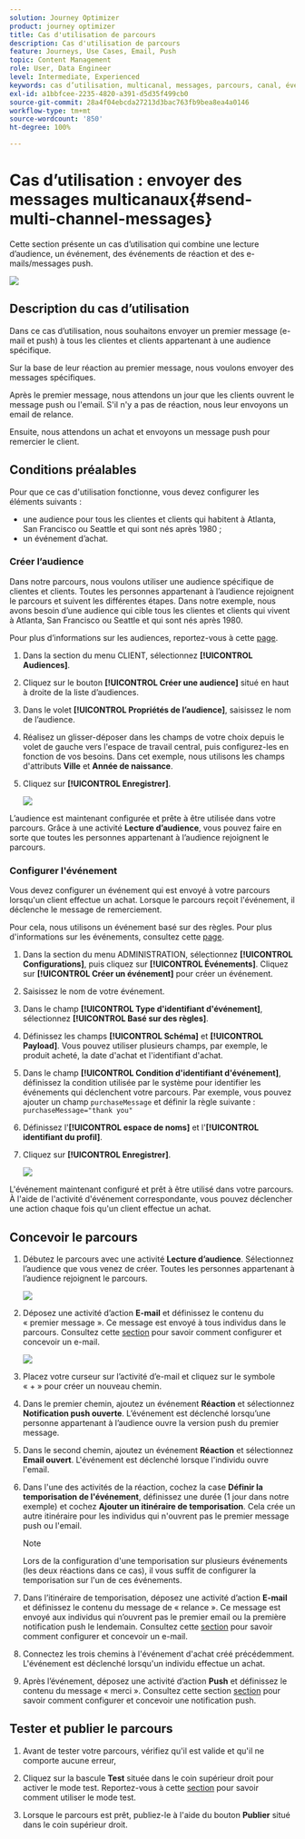 ```yaml
---
solution: Journey Optimizer
product: journey optimizer
title: Cas d'utilisation de parcours
description: Cas d'utilisation de parcours
feature: Journeys, Use Cases, Email, Push
topic: Content Management
role: User, Data Engineer
level: Intermediate, Experienced
keywords: cas d’utilisation, multicanal, messages, parcours, canal, événements, notification push
exl-id: a1bbfcee-2235-4820-a391-d5d35f499cb0
source-git-commit: 28a4f04ebcda27213d3bac763fb9bea8ea4a0146
workflow-type: tm+mt
source-wordcount: '850'
ht-degree: 100%

---
```


# Cas d’utilisation : envoyer des messages multicanaux{#send-multi-channel-messages}

Cette section présente un cas d’utilisation qui combine une lecture d’audience, un événement, des événements de réaction et des e-mails/messages push.

![](assets/jo-uc1.png)

## Description du cas d’utilisation

Dans ce cas d’utilisation, nous souhaitons envoyer un premier message (e-mail et push) à tous les clientes et clients appartenant à une audience spécifique.

Sur la base de leur réaction au premier message, nous voulons envoyer des messages spécifiques.

Après le premier message, nous attendons un jour que les clients ouvrent le message push ou l&#39;email. S&#39;il n&#39;y a pas de réaction, nous leur envoyons un email de relance.

Ensuite, nous attendons un achat et envoyons un message push pour remercier le client.

## Conditions préalables

Pour que ce cas d&#39;utilisation fonctionne, vous devez configurer les éléments suivants :

* une audience pour tous les clientes et clients qui habitent à Atlanta, San Francisco ou Seattle et qui sont nés après 1980 ;
* un événement d’achat.

### Créer l’audience

Dans notre parcours, nous voulons utiliser une audience spécifique de clientes et clients. Toutes les personnes appartenant à l’audience rejoignent le parcours et suivent les différentes étapes. Dans notre exemple, nous avons besoin d’une audience qui cible tous les clientes et clients qui vivent à Atlanta, San Francisco ou Seattle et qui sont nés après 1980.

Pour plus d’informations sur les audiences, reportez-vous à cette [page](../audience/about-audiences.md).

1. Dans la section du menu CLIENT, sélectionnez **[!UICONTROL Audiences]**.

1. Cliquez sur le bouton **[!UICONTROL Créer une audience]** situé en haut à droite de la liste d’audiences.

1. Dans le volet **[!UICONTROL Propriétés de l’audience]**, saisissez le nom de l’audience.

1. Réalisez un glisser-déposer dans les champs de votre choix depuis le volet de gauche vers l&#39;espace de travail central, puis configurez-les en fonction de vos besoins. Dans cet exemple, nous utilisons les champs d&#39;attributs **Ville** et **Année de naissance**.

1. Cliquez sur **[!UICONTROL Enregistrer]**.

   ![](assets/add-attributes.png)

L’audience est maintenant configurée et prête à être utilisée dans votre parcours. Grâce à une activité **Lecture d’audience**, vous pouvez faire en sorte que toutes les personnes appartenant à l’audience rejoignent le parcours.

### Configurer l&#39;événement

Vous devez configurer un événement qui est envoyé à votre parcours lorsqu&#39;un client effectue un achat. Lorsque le parcours reçoit l&#39;événement, il déclenche le message de remerciement.

Pour cela, nous utilisons un événement basé sur des règles. Pour plus d&#39;informations sur les événements, consultez cette [page](../event/about-events.md).

1. Dans la section du menu ADMINISTRATION, sélectionnez **[!UICONTROL Configurations]**, puis cliquez sur **[!UICONTROL Événements]**. Cliquez sur **[!UICONTROL Créer un événement]** pour créer un événement.

1. Saisissez le nom de votre événement.

1. Dans le champ **[!UICONTROL Type d&#39;identifiant d&#39;événement]**, sélectionnez **[!UICONTROL Basé sur des règles]**.

1. Définissez les champs **[!UICONTROL Schéma]** et **[!UICONTROL Payload]**. Vous pouvez utiliser plusieurs champs, par exemple, le produit acheté, la date d&#39;achat et l&#39;identifiant d&#39;achat.

1. Dans le champ **[!UICONTROL Condition d&#39;identifiant d&#39;événement]**, définissez la condition utilisée par le système pour identifier les événements qui déclenchent votre parcours. Par exemple, vous pouvez ajouter un champ `purchaseMessage` et définir la règle suivante : `purchaseMessage="thank you"`

1. Définissez l&#39;**[!UICONTROL espace de noms]** et l&#39;**[!UICONTROL identifiant du profil]**.

1. Cliquez sur **[!UICONTROL Enregistrer]**.

   ![](assets/jo-uc2.png)

L&#39;événement maintenant configuré et prêt à être utilisé dans votre parcours. À l&#39;aide de l&#39;activité d&#39;événement correspondante, vous pouvez déclencher une action chaque fois qu&#39;un client effectue un achat.

## Concevoir le parcours

1. Débutez le parcours avec une activité **Lecture d’audience**. Sélectionnez l’audience que vous venez de créer. Toutes les personnes appartenant à l’audience rejoignent le parcours.

   ![](assets/jo-uc4.png)

1. Déposez une activité d’action **E-mail** et définissez le contenu du « premier message ». Ce message est envoyé à tous individus dans le parcours. Consultez cette [section](../email/create-email.md) pour savoir comment configurer et concevoir un e-mail.

   ![](assets/jo-uc5.png)

1. Placez votre curseur sur l’activité d’e-mail et cliquez sur le symbole « + » pour créer un nouveau chemin.

1. Dans le premier chemin, ajoutez un événement **Réaction** et sélectionnez **Notification push ouverte**. L’événement est déclenché lorsqu’une personne appartenant à l’audience ouvre la version push du premier message.

1. Dans le second chemin, ajoutez un événement **Réaction** et sélectionnez **Email ouvert**. L&#39;événement est déclenché lorsque l&#39;individu ouvre l&#39;email.

1. Dans l&#39;une des activités de la réaction, cochez la case **Définir la temporisation de l&#39;événement**, définissez une durée (1 jour dans notre exemple) et cochez **Ajouter un itinéraire de temporisation**. Cela crée un autre itinéraire pour les individus qui n&#39;ouvrent pas le premier message push ou l&#39;email.

   >[!NOTE]
   >
   >Lors de la configuration d&#39;une temporisation sur plusieurs événements (les deux réactions dans ce cas), il vous suffit de configurer la temporisation sur l&#39;un de ces événements.

1. Dans l’itinéraire de temporisation, déposez une activité d’action **E-mail** et définissez le contenu du message de « relance ». Ce message est envoyé aux individus qui n’ouvrent pas le premier email ou la première notification push le lendemain. Consultez cette [section](../email/create-email.md) pour savoir comment configurer et concevoir un e-mail.

1. Connectez les trois chemins à l&#39;événement d&#39;achat créé précédemment. L&#39;événement est déclenché lorsqu&#39;un individu effectue un achat.

1. Après l’événement, déposez une activité d’action **Push** et définissez le contenu du message « merci ». Consultez cette section [section](../push/create-push.md) pour savoir comment configurer et concevoir une notification push.

## Tester et publier le parcours

1. Avant de tester votre parcours, vérifiez qu&#39;il est valide et qu&#39;il ne comporte aucune erreur,

1. Cliquez sur la bascule **Test** située dans le coin supérieur droit pour activer le mode test. Reportez-vous à cette [section](testing-the-journey.md) pour savoir comment utiliser le mode test.

1. Lorsque le parcours est prêt, publiez-le à l&#39;aide du bouton **Publier** situé dans le coin supérieur droit.
